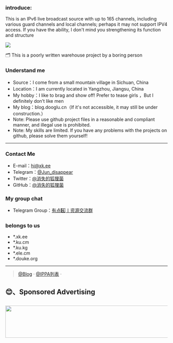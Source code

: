 ### introduce:
This is an IPv6 live broadcast source with up to 165 channels, including various guard channels and local channels; perhaps it may not support IPV4 access. If you have the ability, I don't mind you strengthening its function and structure

<img src="https://i.ku.cm/Github/image/IPTV.png"/></a>


🗂 This is a poorly written warehouse project by a boring person

### Understand me

- Source：I come from a small mountain village in Sichuan, China
- Location：I am currently located in Yangzhou, Jiangsu, China
- My hobby：I like to brag and show off! Prefer to tease girls ，But I definitely don’t like men
- My blog：blog.dooglu.cn（If it's not accessible, it may still be under construction.）
- Note: Please use github project files in a reasonable and compliant manner, and illegal use is prohibited.
- Note: My skills are limited. If you have any problems with the projects on github, please solve them yourself!


--------------------------------------------------------------------
### Contact Me
- E-mail：hi@xk.ee
- Telegram：[@Jun_disappear](https://t.me/Jun_disappear)
- Twitter：[@消失的狐狸菌](https://x.com/Jun_disappear)
- GitHub：[@消失的狐狸菌](https://github.com/tianunusual)

### My group chat

- Telegram Group：[有点6️⃣丨资源交流群](https://t.me/udian6)


### belongs to us

- *.xk.ee
- *.ku.cm
- *.ku.kg
- *.ele.cm
- *.douke.org
---

> [@Blog](https://blog.xk.ee/) · [@IPPA列表](https://list.ele.cm) · 

<h2>😊、Sponsored Advertising<h2>
<a href="https://app.cloudcone.com/?ref=7733" target="_blank"><img src="https://apac.ele.cm/cloudcone_banner.gif" style="width:1200px; height:100px;" /></a>
